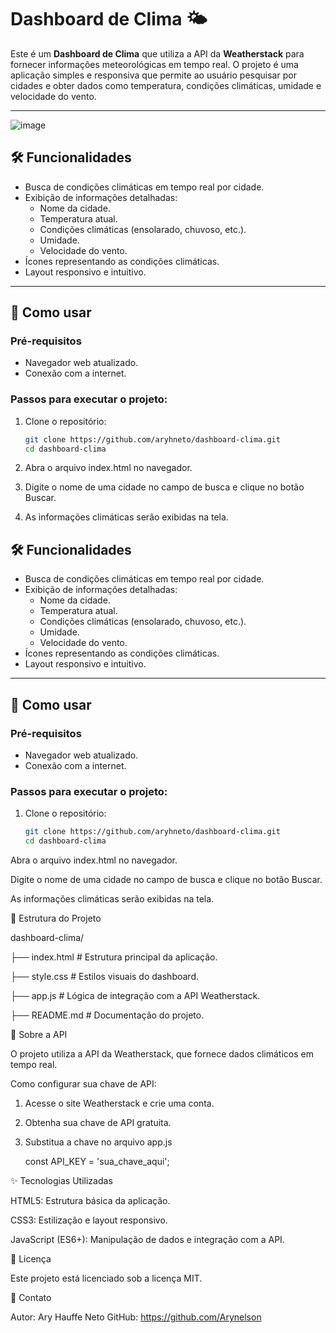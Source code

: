 # Dashboard de Clima 🌤️

Este é um **Dashboard de Clima** que utiliza a API da **Weatherstack** para fornecer informações meteorológicas em tempo real. O projeto é uma aplicação simples e responsiva que permite ao usuário pesquisar por cidades e obter dados como temperatura, condições climáticas, umidade e velocidade do vento.

---
![image](https://github.com/user-attachments/assets/896e270c-36e7-4c31-a9fe-c3daf06a7bec)

## 🛠️ Funcionalidades

- Busca de condições climáticas em tempo real por cidade.
- Exibição de informações detalhadas:
  - Nome da cidade.
  - Temperatura atual.
  - Condições climáticas (ensolarado, chuvoso, etc.).
  - Umidade.
  - Velocidade do vento.
- Ícones representando as condições climáticas.
- Layout responsivo e intuitivo.

---

## 🚀 Como usar

### Pré-requisitos
- Navegador web atualizado.
- Conexão com a internet.

### Passos para executar o projeto:
1. Clone o repositório:
   ```bash
   git clone https://github.com/aryhneto/dashboard-clima.git
   cd dashboard-clima
2. Abra o arquivo index.html no navegador.

3. Digite o nome de uma cidade no campo de busca e clique no botão Buscar.

4. As informações climáticas serão exibidas na tela.


## 🛠️ Funcionalidades

- Busca de condições climáticas em tempo real por cidade.
- Exibição de informações detalhadas:
  - Nome da cidade.
  - Temperatura atual.
  - Condições climáticas (ensolarado, chuvoso, etc.).
  - Umidade.
  - Velocidade do vento.
- Ícones representando as condições climáticas.
- Layout responsivo e intuitivo.

---

## 🚀 Como usar

### Pré-requisitos
- Navegador web atualizado.
- Conexão com a internet.

### Passos para executar o projeto:
1. Clone o repositório:
   ```bash
   git clone https://github.com/aryhneto/dashboard-clima.git
   cd dashboard-clima
Abra o arquivo index.html no navegador.

Digite o nome de uma cidade no campo de busca e clique no botão Buscar.

As informações climáticas serão exibidas na tela.

📂 Estrutura do Projeto

dashboard-clima/

├── index.html      # Estrutura principal da aplicação.

├── style.css       # Estilos visuais do dashboard.

├── app.js          # Lógica de integração com a API Weatherstack.

├── README.md       # Documentação do projeto.

🔑 Sobre a API

O projeto utiliza a API da Weatherstack, que fornece dados climáticos em tempo real.

Como configurar sua chave de API:

1. Acesse o site Weatherstack e crie uma conta.
2. Obtenha sua chave de API gratuita.
3. Substitua a chave no arquivo app.js

    const API_KEY = 'sua_chave_aqui';

✨ Tecnologias Utilizadas

HTML5: Estrutura básica da aplicação.

CSS3: Estilização e layout responsivo.

JavaScript (ES6+): Manipulação de dados e integração com a API.


📝 Licença

Este projeto está licenciado sob a licença MIT.

📧 Contato

Autor: Ary Hauffe Neto
GitHub: https://github.com/Arynelson
